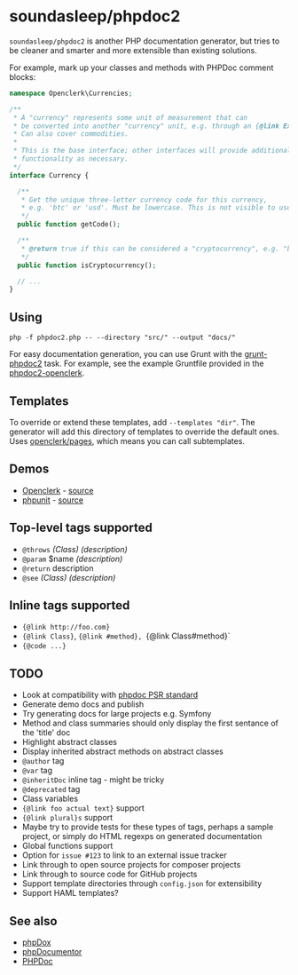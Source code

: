 soundasleep/phpdoc2
===================

`soundasleep/phpdoc2` is another PHP documentation generator, but tries to be cleaner
and smarter and more extensible than existing solutions.

For example, mark up your classes and methods with PHPDoc comment blocks:

```php
namespace Openclerk\Currencies;

/**
 * A "currency" represents some unit of measurement that can
 * be converted into another "currency" unit, e.g. through an {@link Exchange}.
 * Can also cover commodities.
 *
 * This is the base interface; other interfaces will provide additional
 * functionality as necessary.
 */
interface Currency {

  /**
   * Get the unique three-letter currency code for this currency,
   * e.g. 'btc' or 'usd'. Must be lowercase. This is not visible to users.
   */
  public function getCode();

  /**
   * @return true if this can be considered a "cryptocurrency", e.g. "btc"
   */
  public function isCryptocurrency();

  // ...
}
```

## Using

```
php -f phpdoc2.php -- --directory "src/" --output "docs/"
```

For easy documentation generation, you can use Grunt with the [grunt-phpdoc2](https://github.com/soundasleep/grunt-phpdoc2) task.
For example, see the example Gruntfile provided in the [phpdoc2-openclerk](https://github.com/soundasleep/phpdoc2-openclerk/blob/gh-pages/Gruntfile.coffee).

## Templates

To override or extend these templates, add `--templates "dir"`. The generator will add this directory of templates to override the default ones. Uses [openclerk/pages](https://github.com/soundasleep/openclerk/pages), which means you can call subtemplates.

## Demos

* [Openclerk](http://soundasleep.github.io/phpdoc2-openclerk/docs/index.html) - [source](https://github.com/soundasleep/phpdoc2-openclerk)
* [phpunit](http://soundasleep.github.io/phpdoc2-phpunit/docs/index.html) - [source](https://github.com/soundasleep/phpdoc2-phpunit)

## Top-level tags supported

* `@throws` _(Class)_ _(description)_
* `@param` $name _(description)_
* `@return` description
* `@see` _(Class)_ _(description)_

## Inline tags supported

* `{@link http://foo.com}`
* `{@link Class}`, `{@link #method}, `{@link Class#method}`
* `{@code ...}`

## TODO

* Look at compatibility with [phpdoc PSR standard](https://github.com/phpDocumentor/fig-standards/blob/master/proposed/phpdoc.md)
* Generate demo docs and publish
* Try generating docs for large projects e.g. Symfony
* Method and class summaries should only display the first sentance of the 'title' doc
* Highlight abstract classes
* Display inherited abstract methods on abstract classes
* `@author` tag
* `@var` tag
* `@inheritDoc` inline tag - might be tricky
* `@deprecated` tag
* Class variables
* `{@link foo actual text}` support
* `{@link plural}s` support
* Maybe try to provide tests for these types of tags, perhaps a sample project, or simply do HTML regexps on generated documentation
* Global functions support
* Option for `issue #123` to link to an external issue tracker
* Link through to open source projects for composer projects
* Link through to source code for GitHub projects
* Support template directories through `config.json` for extensibility
* Support HAML templates?

## See also

- [phpDox](http://phpdox.de/)
- [phpDocumentor](http://www.phpdoc.org/)
- [PHPDoc](http://www.phpdoc.de/)
